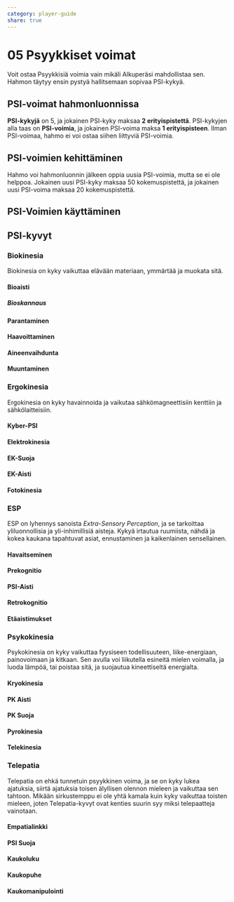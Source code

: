 ```yaml
---
category: player-guide
share: true
---
```

# 05 Psyykkiset voimat

Voit ostaa Psyykkisiä voimia vain mikäli Alkuperäsi mahdollistaa sen. Hahmon täytyy ensin pystyä hallitsemaan sopivaa PSI-kykyä.

## PSI-voimat hahmonluonnissa
**PSI-kykyjä** on 5, ja jokainen PSI-kyky maksaa **2 erityispistettä**. PSI-kykyjen alla taas on **PSI-voimia**, ja jokainen PSI-voima maksa **1 erityispisteen**. Ilman PSI-voimaa, hahmo ei voi ostaa siihen liittyviä PSI-voimia.

## PSI-voimien kehittäminen
Hahmo voi hahmonluonnin jälkeen oppia uusia PSI-voimia, mutta se ei ole helppoa. Jokainen uusi PSI-kyky maksaa 50 kokemuspistettä, ja jokainen uusi PSI-voima maksaa 20 kokemuspistettä.

## PSI-Voimien käyttäminen


## PSI-kyvyt
### Biokinesia
Biokinesia on kyky vaikuttaa elävään materiaan, ymmärtää ja muokata sitä. 

#### Bioaisti
##### Bioskannaus
#### Parantaminen
#### Haavoittaminen
#### Aineenvaihdunta
#### Muuntaminen

### Ergokinesia
Ergokinesia on kyky havainnoida ja vaikutaa sähkömagneettisiin kenttiin ja sähkölaitteisiin.

#### Kyber-PSI
#### Elektrokinesia
#### EK-Suoja
#### EK-Aisti
#### Fotokinesia

### ESP
ESP on lyhennys sanoista *Extra-Sensory Perception*, ja se tarkoittaa yliluonnollisia ja yli-inhimillisiä aisteja. Kykyä irtautua ruumiista, nähdä ja kokea kaukana tapahtuvat asiat, ennustaminen ja kaikenlainen sensellainen.

#### Havaitseminen
#### Prekognitio
#### PSI-Aisti
#### Retrokognitio
#### Etäaistimukset


### Psykokinesia
Psykokinesia on kyky vaikuttaa fyysiseen todellisuuteen, liike-energiaan, painovoimaan ja kitkaan. Sen avulla voi liikutella esineitä mielen voimalla, ja luoda lämpöä, tai poistaa sitä, ja suojautua kineettiseltä energialta.

#### Kryokinesia
#### PK Aisti
#### PK Suoja
#### Pyrokinesia
#### Telekinesia


### Telepatia
Telepatia on ehkä tunnetuin psyykkinen voima, ja se on kyky lukea ajatuksia, siirtä ajatuksia toisen älyllisen olennon mieleen ja vaikuttaa sen tahtoon. Mikään sirkustemppu ei ole yhtä kamala kuin kyky vaikuttaa toisten mieleen, joten Telepatia-kyvyt ovat kenties suurin syy miksi telepaatteja vainotaan.

#### Empatialinkki
#### PSI Suoja
#### Kaukoluku
#### Kaukopuhe
#### Kaukomanipulointi

